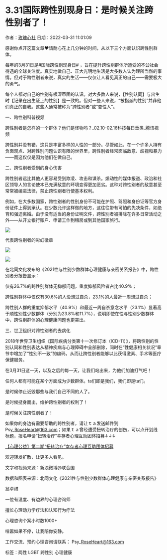# 3.31国际跨性别现身日：是时候关注跨性别者了！

作者：[玫瑰心社](https://www.douban.com/people/254120388/)
日期：2022-03-31 11:01:09

感谢你点开这篇文章❤请耐心花上几分钟的时间，从以下三个方面认识跨性别群体。

每年的3月31日是#国际跨性别现身日# ，旨在提升跨性别群体所遭受的不公社会待遇的全球关注度。真实地做自己、正大光明地生活是大多数人认为理所当然的事情。但对于跨性别者来说，真实的生活——仅仅让人看见真正的自己——需要极大的勇气。

每个人都对自己的性别有根深蒂固的认识。对大多数人来说，【性别认同】与出生时【记录在出生证上的性别】是一致的。但对一些人来说，“被指派的性别”并非他们真正的自我。这些人通常被称为“跨性别者”或“变性人”。

一、跨性别科普视频

跨性别者是怎样的一个群体？他们是怪物吗？\_02.10-02.16科技每日垂类\_腾讯视频

跨性别并没有错，这只是丰富多样的人性的一部分。尽管如此，在一个许多人持有负面观点、对跨性别问题认识有限的世界里，跨性别者经常面临敌意、歧视和暴力——而这仅仅是因为他们在做自己。

二、跨性别者受到的身心伤害

跨性别者远比其他人更容易受到欺凌、攻击和谋杀。煽动性的媒体报道、政治和社区领导人的言论使本已充满敌意的环境变得更加恶劣。这种对跨性别者的敌意甚至常常被编进法律，禁止跨性别者行使基本权利。

例如，在大多数国家，跨性别者的性别身份不可能在护照、驾照和身份证等官方身份证件上得到承认。在少数允许这样做的地方，这往往带有可怕的先决条件，如绝育和强迫离婚。由于没有适当的身份证明文件，跨性别者被排除在许多日常活动之外——从开立银行账户、申请工作到租房或到其他国家旅行。

![](https://img9.doubanio.com/view/note/l/public/p88414524.webp)

代表跨性别者的彩虹徽章

![](https://img9.doubanio.com/view/note/l/public/p88414525.webp)

![](https://img1.doubanio.com/view/note/l/public/p88414880.webp)

在北同文化发布的《2021性与性别少数群体心理健康与亲密关系报告》中，跨性别者分报告显示：

仅有26.7%的跨性别群体无抑郁问题，重度抑郁风险者占比40.9%；

跨性别群体中仅仅有30.6%的人没想过自杀，23.1%的人最近一周想过自杀；

跨性别人群的重度抑郁水平（40.9%）和最近一周自杀意念水平（23.1%）显著高于顺性别性少数群体（分别为23.8%和11.7%），说明即使在性与性别少数群体中，跨性别群体的心理健康问题也更突出。

三、世卫组织对跨性别者的去病化

2018年世界卫生组织《国际疾病分类第十一次修订本（ICD-11）》，将跨性别的性别认同和性别表达从精神疾病与心理障碍中全部删除，同时在“性健康相关状况”章节中增加了“性别不一致”的编码，从而让跨性别者能够以此获得激素、手术等医疗保健服务。

在3月31日这一天，以及之后的每一天，让我们站出来，为他们加油打气吧！

任何人都有可能在某个方面成为少数群体。ta们即是我们，我们即是ta们。

是时候停止诋毁那些与我们自己不同的人了。

是时候挺身而出，维护跨性别者的权利了！

是时候关注跨性别者了！

如果你的身边有需要帮助的跨性别者，请让ｔａ发送邮件到Psy\_RoseHeart@163.com；如果ｔａ曾经遭受扭转治疗的创伤，可以点开划线标题，报名申请“扭转治疗”幸存者心理互助团体招募↓↓↓

[【心理公益】第二期“扭转治疗”幸存者心理互助团体招募](https://www.douban.com/link2/?url=http%3A%2F%2Fmp.weixin.qq.com%2Fs%3F__biz%3DMzkzMzMxNjg2OA%3D%3D%26mid%3D2247483694%26idx%3D1%26sn%3D5e4e51fd401d62a5fdf9dc576448a84b%26chksm%3Dc24f1145f5389853161c31dee0831109af0988fc0ba95e28ea5e603c39ba189f0ebbc9814784%26scene%3D21%23wechat_redirect&link2key=a71e6ca0aa)

欢迎转发扩散，让更多人看见。

文字和视频来源：新浪微博@联合国

数据和图表来源：北同文化《2021性与性别少数群体心理健康与亲密关系报告》

翁卓祺

一位有温度、有边界的心理咨询师

擅长心理动力学疗法和认知行为疗法

心理咨询个案小时数1000+

喧嚣如果不停，让我陪你安静。

工作交流、预约心理咨询请联系： Psy\_RoseHeart@163.com

标签：两性 LGBT 跨性别 心理健康
